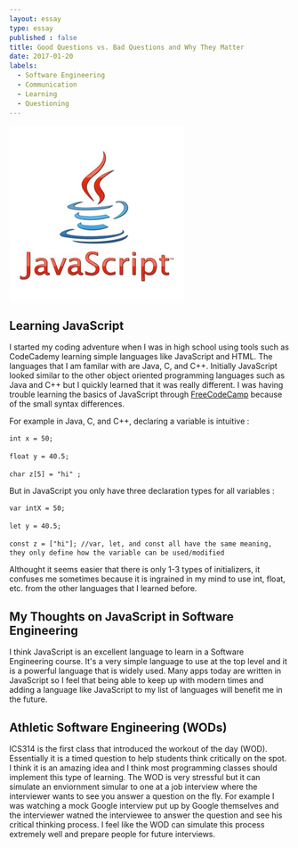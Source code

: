 ```yaml
---
layout: essay
type: essay
published : false
title: Good Questions vs. Bad Questions and Why They Matter
date: 2017-01-20
labels:
  - Software Engineering
  - Communication
  - Learning
  - Questioning
---
```


<img class="ui medium left floated image" src="../images/javascript.png">

## Learning JavaScript

I started my coding adventure when I was in high school using tools such as CodeCademy learning simple languages like JavaScript and HTML. The languages that I am familar with are Java, C, and C++. Initially JavaScript looked similar to the other object oriented programming languages such as Java and C++ but I quickly learned that it was really different. I was having trouble learning the basics of JavaScript through [FreeCodeCamp](https://www.freecodecamp.com) because of the small syntax differences.


For example in Java, C, and C++, declaring a variable is intuitive :

```
int x = 50;

float y = 40.5;

char z[5] = "hi" ;

```

But in JavaScript you only have three declaration types for all variables :

```
var intX = 50;

let y = 40.5;

const z = ["hi"]; //var, let, and const all have the same meaning, they only define how the variable can be used/modified

```

Althought it seems easier that there is only 1-3 types of initializers, it confuses me sometimes because it is ingrained in my mind to use int, float, etc. from the other languages that I learned before.


## My Thoughts on JavaScript in Software Engineering

I think JavaScript is an excellent language to learn in a Software Engineering course. It's a very simple language to use at the top level and it is a powerful language that is widely used. Many apps today are written in JavaScript so I feel that being able to keep up with modern times and adding a language like JavaScript to my list of languages will benefit me in the future. 

## Athletic Software Engineering (WODs)

ICS314 is the first class that introduced the workout of the day (WOD). Essentially it is a timed question to help students think critically on the spot. I think it is an amazing idea and I think most programming classes should implement this type of learning. The WOD is very stressful but it can simulate an enviornment simular to one at a job interview where the interviewer wants to see you answer a question on the fly. For example I was watching a mock Google interview put up by Google themselves and the interviewer watned the interviewee to answer the question and see his critical thinking process. I feel like the WOD can simulate this process extremely well and prepare people for future interviews.
